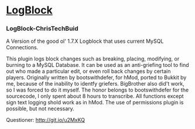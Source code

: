 [LogBlock](https://github.com/LogBlock/LogBlock)
==========

### LogBlock-ChrisTechBuid

A Version of the good ol' 1.7.X Logblock that uses current MySQL Connections.



This plugin logs block changes such as breaking, placing, modifying, or burning to a MySQL Database. It can be used as an anti-griefing tool to find out who made a particular edit, or even roll back changes by certain players.
Originally written by bootswithdefer, for hMod, ported to Bukkit by me, because of the inability to identfy griefers. BigBrother also did't work, so I was forced to do it myself. The honor belongs to bootswithdefer for the sourcecode, I only spent about 8 hours to transcribe. All functions except sign text logging shold work as in hMod. The use of permissions plugin is possible, but not necessary.

Questioner: http://git.io/u2MxKQ
